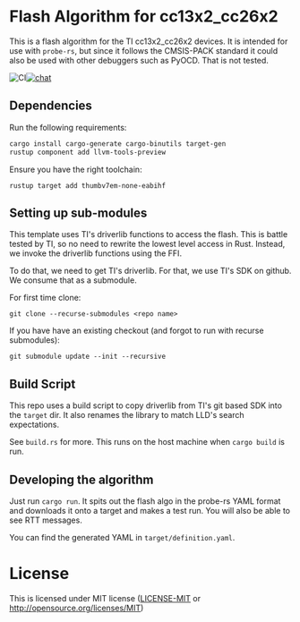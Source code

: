 # Flash Algorithm for cc13x2_cc26x2

This is a flash algorithm for the TI cc13x2_cc26x2 devices. It is intended
for use with `probe-rs`, but since it follows the CMSIS-PACK standard it could
also be used with other debuggers such as PyOCD. That is not tested.

![CI](https://github.com/seanmlyons22/cc13x2-cc26x2-flash/actions/workflows/ci.yml/badge.svg)[![chat](https://img.shields.io/badge/chat-probe--rs%3Amatrix.org-brightgreen)](https://matrix.to/#/#probe-rs:matrix.org)

## Dependencies

Run the following requirements:

```bash
cargo install cargo-generate cargo-binutils target-gen
rustup component add llvm-tools-preview
```

Ensure you have the right toolchain:

```
rustup target add thumbv7em-none-eabihf
```

## Setting up sub-modules

This template uses TI's driverlib functions to access the flash.
This is battle tested by TI, so no need to rewrite the lowest level access in
Rust. Instead, we invoke the driverlib functions using the FFI.

To do that, we need to get TI's driverlib. For that, we use TI's SDK
on github. We consume that as a submodule.

For first time clone:

```
git clone --recurse-submodules <repo name>
```

If you have have an existing checkout (and forgot to run with recurse submodules):

```
git submodule update --init --recursive
```

## Build Script

This repo uses a build script to copy driverlib from TI's git based SDK into
the `target` dir. It also renames the library to match LLD's search expectations.

See `build.rs` for more. This runs on the host machine when `cargo build` is run.

## Developing the algorithm

Just run `cargo run`. It spits out the flash algo in the probe-rs YAML format and downloads it onto a target and makes a test run.
You will also be able to see RTT messages.

You can find the generated YAML in `target/definition.yaml`.

# License

This is licensed under MIT license ([LICENSE-MIT](LICENSE-MIT) or http://opensource.org/licenses/MIT)

